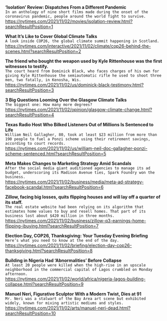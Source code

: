 **‘Isolation’ Review: Dispatches From a Different Pandemic**\
`In an anthology of nine short films made during the onset of the coronavirus pandemic, people around the world fight to survive.`\
https://nytimes.com/2021/11/02/movies/isolation-review.html?searchResultPosition=1

**What It’s Like to Cover Global Climate Talks**\
`A look inside COP26, the global climate summit happening in Scotland. `\
https://nytimes.com/interactive/2021/11/02/climate/cop26-behind-the-scenes.html?searchResultPosition=2

**The friend who bought the weapon used by Kyle Rittenhouse was the first witnesses to testify.**\
`The court heard from Dominick Black, who faces charges of his own for giving Kyle Rittenhouse the semiautomatic rifle he used to shoot three men, two fatally, in Kenosha, Wis.`\
https://nytimes.com/2021/11/02/us/dominick-black-testimony.html?searchResultPosition=3

**3 Big Questions Looming Over the Glasgow Climate Talks**\
`The biggest one: How many more degrees?`\
https://nytimes.com/2021/11/02/opinion/glasgow-climate-change.html?searchResultPosition=4

**Texas Radio Host Who Bilked Listeners Out of Millions Is Sentenced to Life**\
`William Neil Gallagher, 80, took at least $23 million from more than 190 people to fuel a Ponzi scheme using their retirement savings, according to court records.`\
https://nytimes.com/2021/11/02/us/william-neil-doc-gallagher-ponzi-scheme-sentenced.html?searchResultPosition=5

**Meta Makes Changes to Marketing Strategy Amid Scandals**\
`After the social media giant auditioned agencies to manage its ad budget, underscoring its Madison Avenue ties, Spark Foundry won the business.`\
https://nytimes.com/2021/11/02/business/media/meta-ad-strategy-facebook-scandal.html?searchResultPosition=6

**Zillow, facing big losses, quits flipping houses and will lay off a quarter of its staff.**\
`The real estate website had been relying on its algorithm that estimates home values to buy and resell homes. That part of its business lost about $420 million in three months.`\
https://nytimes.com/2021/11/02/business/zillow-q3-earnings-home-flipping-ibuying.html?searchResultPosition=7

**Election Day, COP26, Thanksgiving: Your Tuesday Evening Briefing**\
`Here’s what you need to know at the end of the day.`\
https://nytimes.com/2021/11/02/briefing/election-day-cop26-thanksgiving.html?searchResultPosition=8

**Building in Nigeria Had ‘Abnormalities’ Before Collapse**\
`At least 20 people were killed when the high-rise in an upscale neighborhood in the commercial capital of Lagos crumbled on Monday afternoon.`\
https://nytimes.com/2021/11/02/world/africa/nigeria-lagos-building-collapse.html?searchResultPosition=9

**Manuel Neri, Figurative Sculptor With a Modern Twist, Dies at 91**\
`Mr. Neri was a stalwart of the Bay Area art scene but exhibited widely, known for mixing artistic mediums and styles.`\
https://nytimes.com/2021/11/02/arts/manuel-neri-dead.html?searchResultPosition=10

